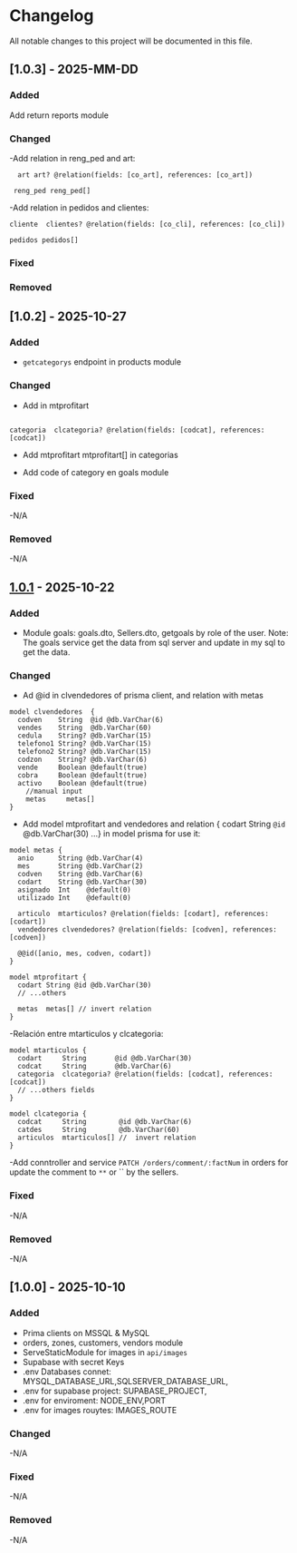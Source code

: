 # Changelog

All notable changes to this project will be documented in this file.

## [1.0.3] - 2025-MM-DD

### Added

Add return reports module

### Changed

-Add relation in  reng_ped and art:

``` prisma
  art art? @relation(fields: [co_art], references: [co_art])
```

``` prisma
 reng_ped reng_ped[]
```

-Add relation in  pedidos and clientes:

``` prisma
cliente  clientes? @relation(fields: [co_cli], references: [co_cli])
```

``` prisma
pedidos pedidos[] 

```

### Fixed

### Removed

## [1.0.2] - 2025-10-27

### Added

- `getcategorys` endpoint in products module

### Changed

- Add in mtprofitart

``` prisma

categoria  clcategoria? @relation(fields: [codcat], references: [codcat])

```

- Add   mtprofitart mtprofitart[] in categorias

- Add code of category en goals module

### Fixed

-N/A

### Removed

-N/A

## [1.0.1](https://github.com/JavierTaborda/backend-sge-app/releases/tag/v1.0.1) - 2025-10-22

### Added

- Module goals: goals.dto, Sellers.dto, getgoals by role of the user.
Note:  The goals service get the data from sql server  and update in my sql to get the data.

### Changed

- Ad @id in clvendedores of prisma client, and relation with metas

``` prisma
model clvendedores  {
  codven    String  @id @db.VarChar(6)
  vendes    String  @db.VarChar(60)
  cedula    String? @db.VarChar(15)
  telefono1 String? @db.VarChar(15)
  telefono2 String? @db.VarChar(15)
  codzon    String? @db.VarChar(6)
  vende     Boolean @default(true)
  cobra     Boolean @default(true)
  activo    Boolean @default(true)
    //manual input 
    metas     metas[]
}
```

- Add model mtprofitart and vendedores and relation { codart  String   `@id` @db.VarChar(30) ...} in model prisma for use it:

``` prisma
model metas {
  anio      String @db.VarChar(4)
  mes       String @db.VarChar(2)
  codven    String @db.VarChar(6)
  codart    String @db.VarChar(30)
  asignado  Int    @default(0)
  utilizado Int    @default(0)

  articulo  mtarticulos? @relation(fields: [codart], references: [codart])
  vendedores clvendedores? @relation(fields: [codven], references: [codven])
  
  @@id([anio, mes, codven, codart])
}
```

``` prisma
model mtprofitart {
  codart String @id @db.VarChar(30)
  // ...others 

  metas  metas[] // invert relation
}
```

-Relación entre mtarticulos y clcategoria:

```prisma
model mtarticulos {
  codart     String       @id @db.VarChar(30)
  codcat     String       @db.VarChar(6)
  categoria  clcategoria? @relation(fields: [codcat], references: [codcat])
  // ...others fields
}
```

```prisma
model clcategoria {
  codcat     String        @id @db.VarChar(6)
  catdes     String        @db.VarChar(60)
  articulos  mtarticulos[] //  invert relation
}
```

-Add  conntroller and service `PATCH /orders/comment/:factNum` in orders for update the comment to `**` or `` by the sellers.

### Fixed

-N/A

### Removed

-N/A

## [1.0.0] - 2025-10-10

### Added

- Prima clients on MSSQL & MySQL
- orders, zones, customers, vendors module
- ServeStaticModule for images in `api/images`
- Supabase with secret Keys  
- .env Databases connet: MYSQL_DATABASE_URL,SQLSERVER_DATABASE_URL,
- .env for supabase project: SUPABASE_PROJECT,
- .env for enviroment: NODE_ENV,PORT
- .env for images rouytes:  IMAGES_ROUTE

### Changed

-N/A

### Fixed

-N/A

### Removed

-N/A
